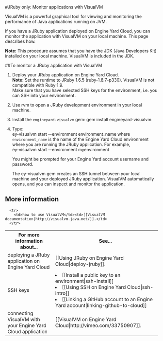 #JRuby only: Monitor applications with VisualVM

VisualVM is a powerful graphical tool for viewing and monitoring the performance of Java applications running on JVM. 

If you have a JRuby application deployed on Engine Yard Cloud, you can monitor the application with VisualVM on your local machine. This page describes how.

**Note:** This procedure assumes that you have the JDK (Java Developers Kit) installed on your local machine. VisualVM is included in the JDK. 

##To monitor a JRuby application with VisualVM  



1. Deploy your JRuby application on Engine Yard Cloud.  
    **Note:** Set the runtime to JRuby 1.6.5 (ruby-1.8.7-p330). VisualVM is not compatible with Ruby 1.9.  
    Make sure that you have selected SSH keys for the environment, i.e. you can SSH into your environment. 

2. Use rvm to open a JRuby development environment in your local machine.

3. Install the `engineyard-visualvm` gem: 
        gem install engineyard-visualvm

3. Type:  
        ey-visualvm start --environment environment_name
   where `environment_name` is the name of the Engine Yard Cloud environment where you are running the JRuby application. For example,  
        ey-visualvm start --environment myenvironment

    You might be prompted for your Engine Yard account username and password.

    The ey-visualvm gem creates an SSH tunnel between your local machine and your deployed JRuby application. VisualVM automatically opens, and you can inspect and monitor the application.


<h2 id="topic5"> More information</h2>

<table>
	  <tr>
	    <th>For more information about...</th><th>See...</th>
	  </tr>
	  <tr>
		    <td>deploying a JRuby application on Engine Yard Cloud</td><td>[[Using JRuby on Engine Yard Cloud|deploy-jruby]].</td>
		</tr>
		<tr>
			<td>SSH keys</td><td><li>[[Install a public key to an environment|ssh-install]]</li><li> [[Using SSH on Engine Yard Cloud|ssh-intro]]</li><li>[[Linking a GitHub account to an Engine Yard account|linking-github-to-cloud]]</li>
		<tr>
		<td>connecting VisualVM with your Engine Yard Cloud application</td><td>[[VisualVM on Engine Yard Cloud|http://vimeo.com/33750907]].</td>
	  </tr> 
	 
	  <tr>
	    <td>how to use VisualVM</td><td>[[VisualVM documentation|http://visualvm.java.net/]].</td>
	  </tr>
</table>
